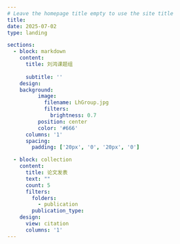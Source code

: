 ```yaml
---
# Leave the homepage title empty to use the site title
title:
date: 2025-07-02
type: landing

sections:
  - block: markdown
    content:
      title: 刘鸿课题组
      
      subtitle: ''
    design:
    background:
          image:
            filename: LhGroup.jpg
            filters:
              brightness: 0.7
          position: center
          color: '#666'
      columns: '1'
      spacing:
        padding: ['20px', '0', '20px', '0']

  - block: collection
    content:
      title: 论文发表
      text: ""
      count: 5
      filters:
        folders:
          - publication
        publication_type: 
    design:
      view: citation
      columns: '1'
---
```

